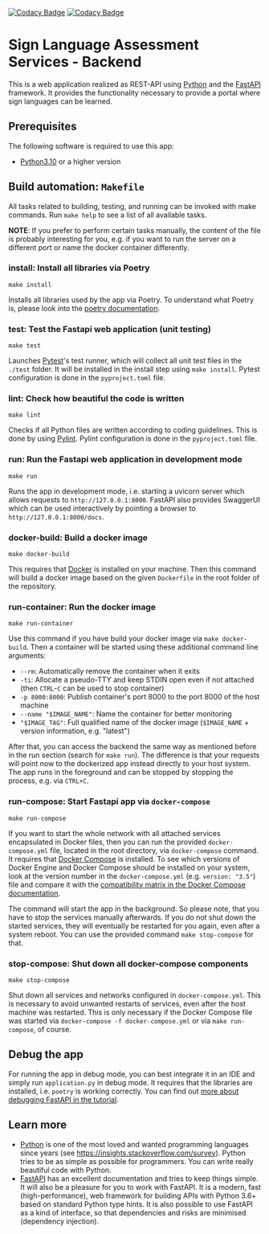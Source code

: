 [![Codacy Badge](https://app.codacy.com/project/badge/Coverage/eb0c22856be54da29d31f373e39dfa8a)](https://app.codacy.com/gh/sign-language-assessment-services/backend/dashboard?utm_source=gh&utm_medium=referral&utm_content=&utm_campaign=Badge_coverage)
[![Codacy Badge](https://app.codacy.com/project/badge/Grade/eb0c22856be54da29d31f373e39dfa8a)](https://app.codacy.com/gh/sign-language-assessment-services/backend/dashboard?utm_source=gh&utm_medium=referral&utm_content=&utm_campaign=Badge_grade)

# Sign Language Assessment Services - Backend

This is a web application realized as REST-API using [Python][1] and the
[FastAPI][2] framework. It provides the functionality necessary to provide
a portal where sign languages can be learned.

## Prerequisites

The following software is required to use this app:

  - [Python3.10][1] or a higher version

## Build automation: `Makefile`

All tasks related to building, testing, and running can be invoked with make
commands. Run `make help` to see a list of all available tasks.

**NOTE**: If you prefer to perform certain tasks manually, the content of the
file is probably interesting for you, e.g. if you want to run the server on a
different port or name the docker container differently.

### install: Install all libraries via Poetry 

`make install`

Installs all libraries used by the app via Poetry. To understand what Poetry
is, please look into the [poetry documentation][3].

### test: Test the Fastapi web application (unit testing)

`make test`

Launches [Pytest][8]'s test runner, which will collect all unit test files in
the `./test` folder. It will be installed in the install step using
`make install`. Pytest configuration is done in the `pyproject.toml` file.

### lint: Check how beautiful the code is written

`make lint`

Checks if all Python files are written according to coding guidelines. This is
done by using [Pylint][9]. Pylint configuration is done in the `pyproject.toml`
file.

### run: Run the Fastapi web application in development mode 

`make run`

Runs the app in development mode, i.e. starting a uvicorn server which allows
requests to `http://127.0.0.1:8000`. FastAPI also provides SwaggerUI which can
be used interactively by pointing a browser to `http://127.0.0.1:8000/docs`.

### docker-build: Build a docker image

`make docker-build`

This requires that [Docker][11] is installed on your machine. Then this command
will build a docker image based on the given `Dockerfile` in the root folder of
the repository.

### run-container: Run the docker image

`make run-container`

Use this command if you have build your docker image via `make docker-build`.
Then a container will be started using these additional command line arguments:

  - `--rm`: Automatically remove the container when it exits
  - `-ti`: Allocate a pseudo-TTY and keep STDIN open even if not
           attached (then `CTRL`-`C` can be used to stop container)
  - `-p 8000:8000`: Publish container's port 8000 to the port 8000 of
                    the host machine
  - `--name "$IMAGE_NAME"`: Name the container for better monitoring
  - `"$IMAGE_TAG"`: Full qualified name of the docker image (`$IMAGE_NAME` + version information, e.g. "latest")

After that, you can access the backend the same way as mentioned before in the
run section (search for `make run`). The difference is that your requests will
point now to the dockerized app instead directly to your host system. The app
runs in the foreground and can be stopped by stopping the process, e.g. via
`CTRL+C`.

### run-compose: Start Fastapi app via `docker-compose`

`make run-compose`

If you want to start the whole network with all attached services encapsulated
in Docker files, then you can run the provided `docker-compose.yml` file,
located in the root directory, via `docker-compose` command. It requires that
[Docker Compose][12] is installed. To see which versions of Docker Engine and
Docker Compose should be installed on your system, look at the version number
in the `docker-compose.yml` (e.g. `version: "3.5"`) file and compare it with
the [compatibility matrix in the Docker Compose documentation][13].

The command will start the app in the background. So please note, that you have
to stop the services manually afterwards. If you do not shut down the started
services, they will eventually be restarted for you again, even after a system
reboot. You can use the provided command `make stop-compose` for that.

### stop-compose: Shut down all docker-compose components

`make stop-compose`

Shut down all services and networks configured in `docker-compose.yml`. This
is necessary to avoid unwanted restarts of services, even after the host
machine was restarted. This is only necessary if the Docker Compose file was
started via `docker-compose -f docker-compose.yml` or via `make run-compose`,
of course. 

## Debug the app

For running the app in debug mode, you can best integrate it in an IDE and
simply run `application.py` in debug mode. It requires that the libraries are
installed, i.e. `poetry` is working correctly. You can find out 
[more about debugging FastAPI in the tutorial][10].

## Learn more

  - [Python][1] is one of the most loved and wanted programming languages since
    years (see https://insights.stackoverflow.com/survey). Python tries to be as
    simple as possible for programmers. You can write really beautiful code with
    Python.
  - [FastAPI][2] has an excellent documentation and tries to keep things simple.
    It will also be a pleasure for you to work with FastAPI. It is a modern, fast
    (high-performance), web framework for building APIs with Python 3.6+ based on
    standard Python type hints. It is also possible to use FastAPI as a kind of
    interface, so that dependencies and risks are minimised (dependency
    injection).


[1]: https://python.org
[2]: https://fastapi.tiangolo.com
[3]: https://python-poetry.org/
[4]: https://www.gnu.org/software/bash
[5]: https://gitforwindows.org
[6]: https://docs.microsoft.com/windows/wsl/install-win10
[7]: https://www.cygwin.com
[8]: https://docs.pytest.org
[9]: https://www.pylint.org
[10]: https://fastapi.tiangolo.com/tutorial/debugging
[11]: https://www.docker.com
[12]: https://docs.docker.com/compose/install
[13]: https://docs.docker.com/compose/compose-file/#compose-and-docker-compatibility-matrix
